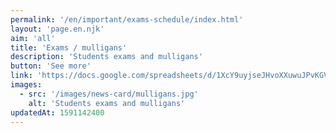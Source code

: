 ```yaml
---
permalink: '/en/important/exams-schedule/index.html'
layout: 'page.en.njk'
aim: 'all'
title: 'Exams / mulligans'
description: 'Students exams and mulligans'
button: 'See more'
link: 'https://docs.google.com/spreadsheets/d/1XcY9uyjseJHvoXXuwuJPvKGVDGu0g-bVQkF6Ukr-blw'
images:
  - src: '/images/news-card/mulligans.jpg'
    alt: 'Students exams and mulligans'
updatedAt: 1591142400
---
```

